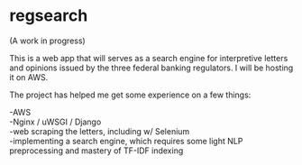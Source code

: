 # regsearch

(A work in progress)

This is a web app that will serves as a search engine for interpretive letters and opinions issued by the three federal banking regulators. 
I will be hosting it on AWS.

The project has helped me get some experience on a few things:

-AWS  
-Nginx / uWSGI / Django  
-web scraping the letters, including w/ Selenium  
-implementing a search engine, which requires some light NLP preprocessing and mastery of TF-IDF indexing
